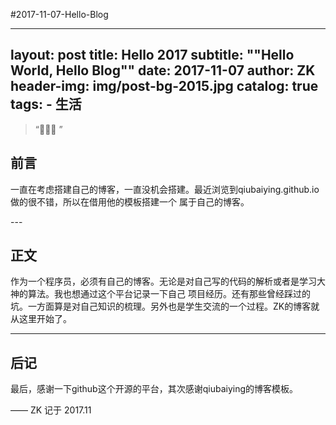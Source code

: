 #2017-11-07-Hello-Blog

---
layout:     post
title:      Hello 2017
subtitle:    "\"Hello World, Hello Blog\""
date:       2017-11-07
author:     ZK
header-img: img/post-bg-2015.jpg
catalog: true
tags:
    - 生活
---

> “🙉🙉🙉 ”


## 前言

一直在考虑搭建自己的博客，一直没机会搭建。最近浏览到qiubaiying.github.io做的很不错，所以在借用他的模板搭建一个
属于自己的博客。

<p id = "build"></p>
---

## 正文

作为一个程序员，必须有自己的博客。无论是对自己写的代码的解析或者是学习大神的算法。我也想通过这个平台记录一下自己
项目经历。还有那些曾经踩过的坑。一方面算是对自己知识的梳理。另外也是学生交流的一个过程。ZK的博客就从这里开始了。

---

## 后记

最后，感谢一下github这个开源的平台，其次感谢qiubaiying的博客模板。

—— ZK 记于 2017.11



